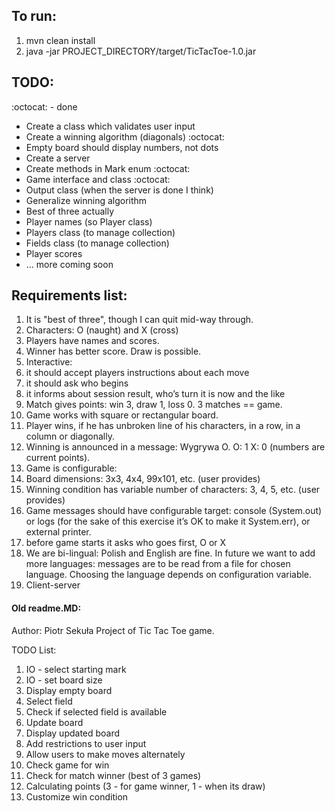 ## To run:
1. mvn clean install
2. java -jar PROJECT_DIRECTORY/target/TicTacToe-1.0.jar

## TODO:
:octocat: - done
* Create a class which validates user input
* Create a winning algorithm (diagonals) :octocat:
* Empty board should display numbers, not dots
* Create a server
* Create methods in Mark enum :octocat:
* Game interface and class :octocat:
* Output class (when the server is done I think)
* Generalize winning algorithm
* Best of three actually
* Player names (so Player class)
* Players class (to manage collection)
* Fields class (to manage collection)
* Player scores
* ... more coming soon

## Requirements list:
1. It is "best of three", though I can quit mid-way through.
1. Characters: O (naught) and X (cross)
1. Players have names and scores.
1. Winner has better score. Draw is possible.
1. Interactive:
1. it should accept players instructions about each move
1. it should ask who begins
1. it informs about session result, who’s turn it is now and the like
1. Match gives points: win 3, draw 1, loss 0. 3 matches == game.
1. Game works with square or rectangular board.
1. Player wins, if he has unbroken line of his characters, in a row, in a column or diagonally.
1. Winning is announced in a message: Wygrywa O. O: 1 X: 0 (numbers are current points).
1. Game is configurable:
1. Board dimensions: 3x3, 4x4, 99x101, etc. (user provides)
1. Winning condition has variable number of characters: 3, 4, 5, etc. (user provides)
1. Game messages should have configurable target: console (System.out) or logs (for the sake of this exercise it’s OK to make it System.err), or external printer.
1. before game starts it asks who goes first, O or X
1. We are bi-lingual: Polish and English are fine. In future we want to add more languages: messages are to be read from a file for chosen language. Choosing the language depends on configuration variable.
1. Client-server










#### Old readme.MD:
Author: Piotr Sekuła
Project of Tic Tac Toe game.



TODO List:
1. IO - select starting mark
2. IO - set board size
3. Display empty board
4. Select field
5. Check if selected field is available
6. Update board
7. Display updated board
8. Add restrictions to user input
9. Allow users to make moves alternately
10. Check game for win
11. Check for match winner (best of 3 games)
12. Calculating points (3 - for game winner, 1 - when its draw)
13. Customize win condition


